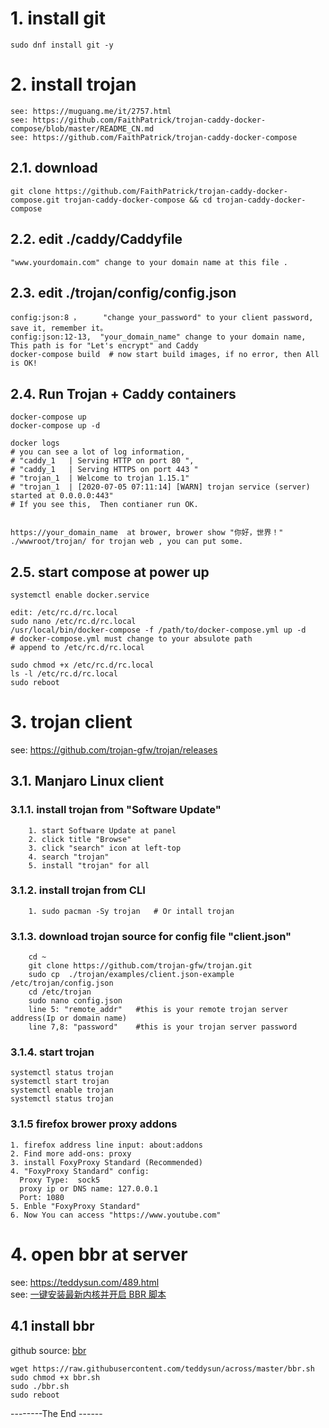

# 1. install git
    sudo dnf install git -y
    
# 2. install trojan
    see: https://muguang.me/it/2757.html
    see: https://github.com/FaithPatrick/trojan-caddy-docker-compose/blob/master/README_CN.md
    see: https://github.com/FaithPatrick/trojan-caddy-docker-compose
## 2.1. download 
    git clone https://github.com/FaithPatrick/trojan-caddy-docker-compose.git trojan-caddy-docker-compose && cd trojan-caddy-docker-compose

## 2.2. edit ./caddy/Caddyfile
    "www.yourdomain.com" change to your domain name at this file .
    
## 2.3. edit ./trojan/config/config.json
    config:json:8 ，     "change your_password" to your client password, save it, remember it。
    config:json:12-13,  "your_domain_name" change to your domain name, This path is for "Let's encrypt" and Caddy
    docker-compose build  # now start build images, if no error, then All is OK!
    
## 2.4. Run Trojan + Caddy containers
    docker-compose up
    docker-compose up -d 
    
    docker logs     
    # you can see a lot of log information, 
    # "caddy_1   | Serving HTTP on port 80 ", 
    # "caddy_1   | Serving HTTPS on port 443 "
    # "trojan_1  | Welcome to trojan 1.15.1"
    # "trojan_1  | [2020-07-05 07:11:14] [WARN] trojan service (server) started at 0.0.0.0:443"
    # If you see this,  Then contianer run OK.

    
    https://your_domain_name  at brower, brower show "你好，世界！"
    ./wwwroot/trojan/ for trojan web , you can put some.
 
## 2.5. start compose at power up
    systemctl enable docker.service
    
    edit: /etc/rc.d/rc.local
    sudo nano /etc/rc.d/rc.local
    /usr/local/bin/docker-compose -f /path/to/docker-compose.yml up -d    
    # docker-compose.yml must change to your absulote path
    # append to /etc/rc.d/rc.local 
    
    sudo chmod +x /etc/rc.d/rc.local
    ls -l /etc/rc.d/rc.local
    sudo reboot

    
# 3. trojan client
   see: https://github.com/trojan-gfw/trojan/releases
   
## 3.1.  Manjaro Linux client
### 3.1.1. install trojan from "Software Update"
        1. start Software Update at panel
        2. click title "Browse" 
        3. click "search" icon at left-top 
        4. search "trojan"
        5. install "trojan" for all
        
### 3.1.2. install trojan from CLI        
        1. sudo pacman -Sy trojan   # Or intall trojan 
        
### 3.1.3. download trojan source for config file "client.json"
        cd ~
        git clone https://github.com/trojan-gfw/trojan.git
        sudo cp  ./trojan/examples/client.json-example /etc/trojan/config.json
        cd /etc/trojan
        sudo nano config.json
        line 5: "remote_addr"   #this is your remote trojan server address(Ip or domain name)
        line 7,8: "password"    #this is your trojan server password
        
### 3.1.4. start trojan 
    systemctl status trojan
    systemctl start trojan
    systemctl enable trojan
    systemctl status trojan
        
### 3.1.5  firefox brower proxy addons
    1. firefox address line input: about:addons
    2. Find more add-ons: proxy
    3. install FoxyProxy Standard (Recommended)
    4. "FoxyProxy Standard" config:  
      Proxy Type:  sock5
      proxy ip or DNS name: 127.0.0.1
      Port: 1080
    5. Enble "FoxyProxy Standard"
    6. Now You can access "https://www.youtube.com"
    
# 4. open bbr at server
   see: https://teddysun.com/489.html  
   see: [一键安装最新内核并开启 BBR 脚本](https://github.com/AaG7xNnrgbzeyqc5woPS/bbr/blob/master/%E4%B8%80%E9%94%AE%E5%AE%89%E8%A3%85%E6%9C%80%E6%96%B0%E5%86%85%E6%A0%B8%E5%B9%B6%E5%BC%80%E5%90%AF%20BBR%20%E8%84%9A%E6%9C%AC)  
   
## 4.1 install bbr
   github source: [bbr](https://github.com/teddysun/across/blob/master/bbr.sh)  
   
    wget https://raw.githubusercontent.com/teddysun/across/master/bbr.sh
    sudo chmod +x bbr.sh
    sudo ./bbr.sh
    sudo reboot
  
   
--------The End ------
        
  

    
